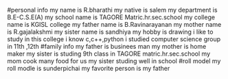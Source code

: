 #personal info
my name is R.bharathi
my native is salem
my department is B.E-C.S.E(A)
my school name is TAGORE Matric.hr.sec.school
my college name is KGISL college
my father name is B.Ravinarayanan
my mother name is R.gajalakshmi
my sister name is sandhiya
my hobby is drawing 
i like to study in this college
i know c,c++,python
i studied computer science group in 11th ,12th
#family info
my father is businees man
my mother is home maker
my sister is studing 9th class in TAGORE matric.hr.sec.school
my mom cook many food for us
my sister studing well in school
#roll model
my roll modle is sunderpichai
my favorite person is my father
